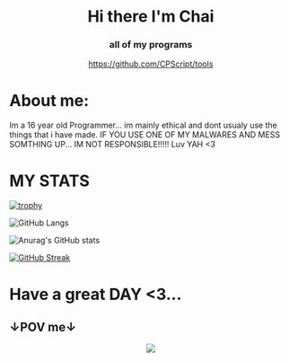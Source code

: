 <div align="center">
 
# Hi there I'm Chai
 
### all of my programs
https://github.com/CPScript/tools
<div align="left">

# About me:
Im a 16 year old Programmer... im mainly ethical and dont usualy use the things that i have made.
IF YOU USE ONE OF MY MALWARES AND MESS SOMTHING UP... IM NOT RESPONSIBLE!!!!!
Luv YAH <3
           
      
 













# MY STATS
           
[![trophy](https://github-profile-trophy.vercel.app/?username=CPScript)](https://github.com/CPScript/github-profile-trophy)

![GitHub Langs](https://github-readme-stats.vercel.app/api/top-langs/?username=CPScript&layout=compact&theme=blue-green)

![Anurag's GitHub stats](https://github-readme-stats.vercel.app/api?username=CPScript&show_icons=true&theme=synthwave)

[![GitHub Streak](https://github-readme-streak-stats.herokuapp.com?user=CPScript&theme=hacker&date_format=M%20j%5B%2C%20Y%5D)](https://git.io/streak-stats)

# Have a great DAY <3...
## ↓POV me↓

<p align="center">
 <img src="https://media2.giphy.com/media/B4dt6rXq6nABilHTYM/200w.gif?cid=6c09b952gmulkvgs2s32dk721wmozo0kycqzktvc9t13p2ev&rid=200w.gif&ct=g" />
</p>

